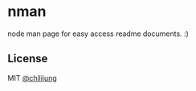 # nman

node man page for easy access readme documents. :)




## License

MIT [@chilijung](http://github.com/chilijung)
